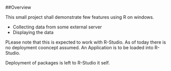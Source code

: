 ##Overview

This small project shall demonstrate few features using R on windows.

* Collecting data from some external server
* Displaying the data

PLease note that this is expected to work with R-Studio. As of today 
there is no deployment cooncept assumed. An Application is to be loaded 
into R-Studio.

Deployment of packages is left to R-Studio it self.



